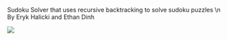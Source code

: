 Sudoku Solver that uses recursive backtracking to solve sudoku puzzles \n
By Eryk Halicki and Ethan Dinh 

![](https://github.com/Stargor14/sudokuCollab/blob/main/demo.gif)
